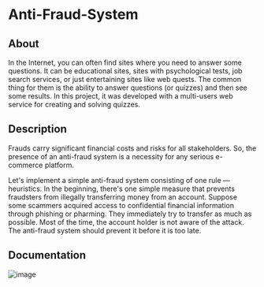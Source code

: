 # Anti-Fraud-System

## About

In the Internet, you can often find sites where you need to answer some questions. It can be educational sites, sites with psychological tests, job search services, or just entertaining sites like web quests. The common thing for them is the ability to answer questions (or quizzes) and then see some results. In this project, it was developed with a multi-users web service for creating and solving quizzes.

## Description

Frauds carry significant financial costs and risks for all stakeholders. So, the presence of an anti-fraud system is a necessity for any serious e-commerce platform.

Let's implement a simple anti-fraud system consisting of one rule — heuristics. In the beginning, there's one simple measure that prevents fraudsters from illegally transferring money from an account. Suppose some scammers acquired access to confidential financial information through phishing or pharming. They immediately try to transfer as much as possible. Most of the time, the account holder is not aware of the attack. The anti-fraud system should prevent it before it is too late.


## Documentation

![image](https://github.com/uriel291029/Anti-Fraud-System/assets/13142118/8e59b599-17db-4aeb-9dbe-7f8111c4f070)
